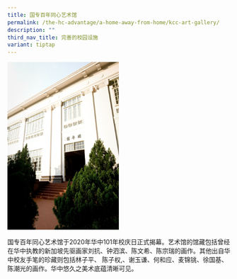 ```yaml
---
title: 国专百年同心艺术馆
permalink: /the-hc-advantage/a-home-away-from-home/kcc-art-gallery/
description: ""
third_nav_title: 完善的校园设施
variant: tiptap
---
```

<div class="isomer-image-wrapper">
<img style="width:50%" height="auto" width="100%" src="/images/kccgallery.jpg">
</div>
<p>国专百年同心艺术馆于2020年华中101年校庆日正式揭幕。艺术馆的馆藏包括曾经在华中执教的新加坡先驱画家刘抗、钟泗滨、陈文希、陈宗瑞的画作。其他出自华中校友手笔的珍藏则包括林子平、
陈子权,、谢玉谦、何和应、麦锦铫、徐国基、陈潮光的画作。华中悠久之美术底蕴清晰可见。</p>
<p></p>